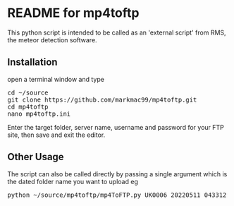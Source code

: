 README for mp4toftp
===================

This python script is intended to be called as an 'external script' from RMS, the meteor detection
software. 

Installation
------------
open a terminal window and type
<pre>
cd ~/source  
git clone https://github.com/markmac99/mp4toftp.git  
cd mp4toftp  
nano mp4toftp.ini  
</pre>
Enter the target folder, server name, username and password for your FTP site, then save and exit the editor. 


Other Usage
-----------
The script can also be called directly by passing a single argument which is the dated folder name you want to upload eg
<pre>
python ~/source/mp4toftp/mp4ToFTP.py UK0006_20220511_043312_012356
</pre>